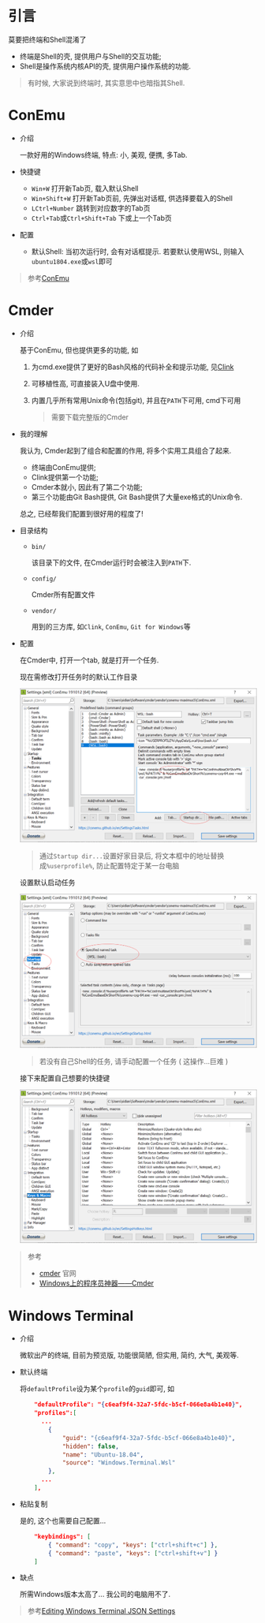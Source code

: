 # 引言

莫要把终端和Shell混淆了

* 终端是Shell的壳, 提供用户与Shell的交互功能; 
* Shell是操作系统内核API的壳, 提供用户操作系统的功能.

> 有时候, 大家说到终端时, 其实意思中也暗指其Shell.

# ConEmu

* 介绍

  一款好用的Windows终端, 特点: 小, 美观, 便携, 多Tab.

* 快捷键

  * `Win+W` 打开新Tab页, 载入默认Shell
  * `Win+Shift+W` 打开新Tab页前, 先弹出对话框, 供选择要载入的Shell
  * `LCtrl+Number` 跳转到对应数字的Tab页
  * `Ctrl+Tab`或`Ctrl+Shift+Tab` 下或上一个Tab页

* 配置

  * 默认Shell: 当初次运行时, 会有对话框提示. 若要默认使用WSL, 则输入`ubuntu1804.exe`或`wsl`即可

> 参考[ConEmu](https://conemu.github.io/)

# Cmder

* 介绍

  基于ConEmu, 但也提供更多的功能, 如

  1. 为cmd.exe提供了更好的Bash风格的代码补全和提示功能, 见[Clink](https://mridgers.github.io/clink/)
  
  2. 可移植性高, 可直接装入U盘中使用.
  
  3. 内置几乎所有常用Unix命令(包括git), 并且在`PATH`下可用, cmd下可用
  
     > 需要下载完整版的Cmder

* 我的理解

  我认为, Cmder起到了组合和配置的作用, 将多个实用工具组合了起来. 

  * 终端由ConEmu提供; 
  * Clink提供第一个功能; 
  * Cmder本就小, 因此有了第二个功能; 
  * 第三个功能由Git Bash提供, Git Bash提供了大量exe格式的Unix命令.

  总之, 已经帮我们配置到很好用的程度了!

* 目录结构

  * `bin/`

    该目录下的文件, 在Cmder运行时会被注入到`PATH`下.

  * `config/`

    Cmder所有配置文件

  * `vendor/`

    用到的三方库, 如`Clink`, `ConEmu`, `Git for Windows`等

* 配置

  在Cmder中, 打开一个tab, 就是打开一个任务.

  现在需修改打开任务时的默认工作目录
  
  ![image-20191222231011254](.Terminals%20In%20Windows/image-20191222231011254.png)
  
  > 通过`Startup dir...`设置好家目录后, 将文本框中的地址替换成`%userprofile%`, 防止配置特定于某一台电脑
  
  设置默认启动任务
  
  ![image-20191222231150829](.Terminals%20In%20Windows/image-20191222231150829.png)
  
  > 若没有自己Shell的任务, 请手动配置一个任务 ( 这操作...巨难 )
  
  接下来配置自己想要的快捷键
  
  ![image-20191222231301398](.Terminals%20In%20Windows/image-20191222231301398.png)

> 参考
>
> * [cmder](https://cmder.net/) 官网
> * [Windows上的程序员神器——Cmder](https://zhuanlan.zhihu.com/p/28400466)

  # Windows Terminal

* 介绍

  微软出产的终端, 目前为预览版, 功能很简陋, 但实用, 简约, 大气, 美观等.

* 默认终端

  将`defaultProfile`设为某个`profile`的`guid`即可, 如

  ```json
      "defaultProfile": "{c6eaf9f4-32a7-5fdc-b5cf-066e8a4b1e40}",
      "profiles":[
  		...
          {
              "guid": "{c6eaf9f4-32a7-5fdc-b5cf-066e8a4b1e40}",
              "hidden": false,
              "name": "Ubuntu-18.04",
              "source": "Windows.Terminal.Wsl"
          },
  		...
      ],
  ```

* 粘贴复制

  是的, 这个也需要自己配置...

  ```json
      "keybindings": [
          { "command": "copy", "keys": ["ctrl+shift+c"] },
          { "command": "paste", "keys": ["ctrl+shift+v"] }
      ]
  ```
  
* 缺点

  所需Windows版本太高了... 我公司的电脑用不了.

> 参考[Editing Windows Terminal JSON Settings](https://github.com/microsoft/terminal/blob/master/doc/user-docs/UsingJsonSettings.md)
